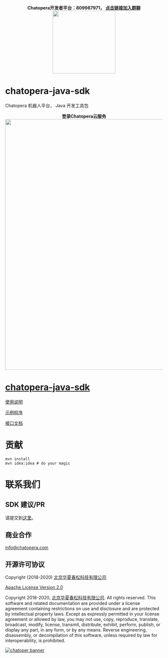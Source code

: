 <p align="center">
  <b>Chatopera开发者平台：809987971， <a href="https://jq.qq.com/?_wv=1027&k=5S51T2a" target="_blank">点击链接加入群聊</a></b><br>
  <img src="https://user-images.githubusercontent.com/3538629/48065864-d2da4080-e206-11e8-9f3b-a739719572dd.png" width="200">
</p>

# chatopera-java-sdk

Chatopera 机器人平台， Java 开发工具包

<p align="center">
  <b>登录Chatopera云服务</b><br>
  <a href="http://bot.chatopera.com/" target="_blank">
      <img src="https://user-images.githubusercontent.com/3538629/48039685-e35fcc00-e1b0-11e8-81a9-f26d744fcd1d.png" width="800">
  </a>
</p>

# [chatopera-java-sdk](https://github.com/chatopera/chatopera-java-sdk)

[使用说明](https://github.com/chatopera/chatopera-sample-java/wiki)

[示例程序](https://github.com/chatopera/chatopera-sample-java)

[接口文档](https://docs.chatopera.com/products/chatbot-platform/integration.html)

# 贡献

```
mvn install
mvn idea:idea # do your magic
```

# 联系我们

## SDK 建议/PR

请提交到[这里](https://github.com/chatopera/chatopera-sample-java/issues)。

## 商业合作

<a href="mailto:info@chatopera.com?subject=Chatopera%20Java%20SDK">
info@chatopera.com
</a>

## 开源许可协议

Copyright (2018-2020) [北京华夏春松科技有限公司](https://www.chatopera.com/)

[Apache License Version 2.0](./LICENSE)

Copyright 2018-2020, [北京华夏春松科技有限公司](https://www.chatopera.com/). All rights reserved. This software and related documentation are provided under a license agreement containing restrictions on use and disclosure and are protected by intellectual property laws. Except as expressly permitted in your license agreement or allowed by law, you may not use, copy, reproduce, translate, broadcast, modify, license, transmit, distribute, exhibit, perform, publish, or display any part, in any form, or by any means. Reverse engineering, disassembly, or decompilation of this software, unless required by law for interoperability, is prohibited.

[![chatoper banner][co-banner-image]][co-url]

[co-banner-image]: https://user-images.githubusercontent.com/3538629/42383104-da925942-8168-11e8-8195-868d5fcec170.png
[co-url]: https://www.chatopera.com
